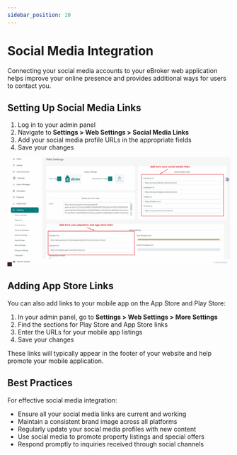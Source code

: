 ```yaml
---
sidebar_position: 10
---
```


# Social Media Integration

Connecting your social media accounts to your eBroker web application helps improve your online presence and provides additional ways for users to contact you.

## Setting Up Social Media Links

1. Log in to your admin panel
2. Navigate to **Settings > Web Settings > Social Media Links**
3. Add your social media profile URLs in the appropriate fields
4. Save your changes

![Social Media Links](/images/web/new_layout_social_links.png)

## Adding App Store Links

You can also add links to your mobile app on the App Store and Play Store:

1. In your admin panel, go to **Settings > Web Settings > More Settings**
2. Find the sections for Play Store and App Store links
3. Enter the URLs for your mobile app listings
4. Save your changes

These links will typically appear in the footer of your website and help promote your mobile application.

## Best Practices

For effective social media integration:

- Ensure all your social media links are current and working
- Maintain a consistent brand image across all platforms
- Regularly update your social media profiles with new content
- Use social media to promote property listings and special offers
- Respond promptly to inquiries received through social channels
